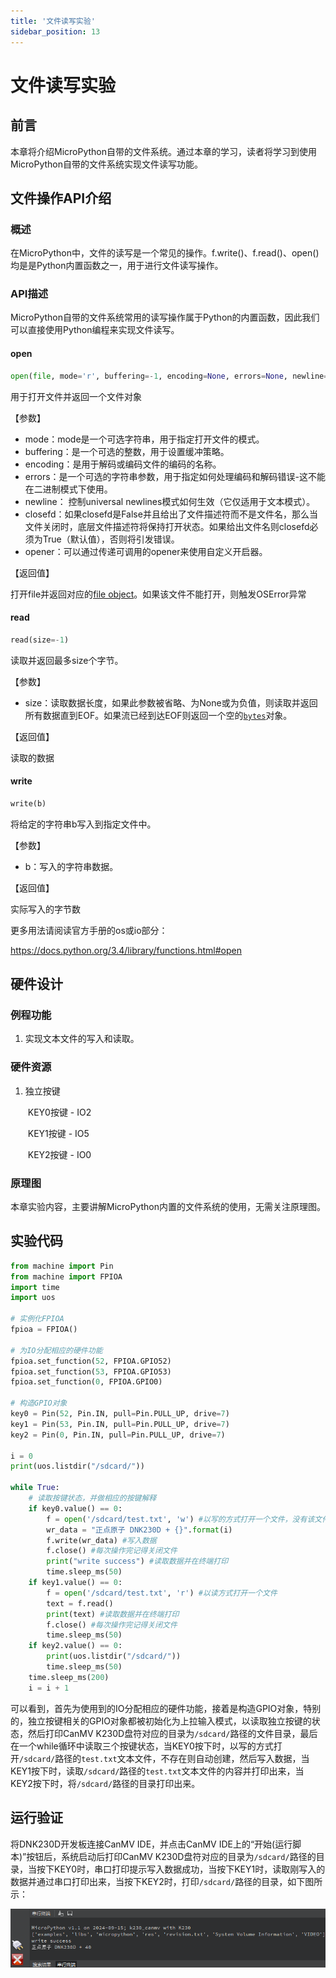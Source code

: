 ```yaml
---
title: '文件读写实验'
sidebar_position: 13
---
```


# 文件读写实验

## 前言

本章将介绍MicroPython自带的文件系统。通过本章的学习，读者将学习到使用MicroPython自带的文件系统实现文件读写功能。  

## 文件操作API介绍

### 概述

在MicroPython中，文件的读写是一个常见的操作。f.write()、f.read()、open()均是是Python内置函数之一，用于进行文件读写操作。

### API描述

MicroPython自带的文件系统常用的读写操作属于Python的内置函数，因此我们可以直接使用Python编程来实现文件读写。

#### open

```python
open(file, mode='r', buffering=-1, encoding=None, errors=None, newline=None, closefd=True, opener=None)
```

用于打开文件并返回一个文件对象

【参数】

- mode：mode是一个可选字符串，用于指定打开文件的模式。
- buffering：是一个可选的整数，用于设置缓冲策略。
- encoding：是用于解码或编码文件的编码的名称。
- errors：是一个可选的字符串参数，用于指定如何处理编码和解码错误-这不能在二进制模式下使用。
- newline： 控制universal newlines模式如何生效（它仅适用于文本模式）。
- closefd：如果closefd是False并且给出了文件描述符而不是文件名，那么当文件关闭时，底层文件描述符将保持打开状态。如果给出文件名则closefd必须为True（默认值），否则将引发错误。
- opener：可以通过传递可调用的opener来使用自定义开启器。

【返回值】

打开file并返回对应的[file object](https://docs.python.org/zh-cn/3.5/glossary.html#term-file-object)。如果该文件不能打开，则触发OSError异常

#### read

```python
read(size=-1)
```

读取并返回最多size个字节。 

【参数】

- size：读取数据长度，如果此参数被省略、为None或为负值，则读取并返回所有数据直到EOF。如果流已经到达EOF则返回一个空的[`bytes`](https://docs.python.org/zh-cn/3.5/library/functions.html#bytes)对象。

【返回值】

读取的数据

#### write

```python
write(b)
```

将给定的字符串b写入到指定文件中。

【参数】

- b：写入的字符串数据。

【返回值】

实际写入的字节数

更多用法请阅读官方手册的os或io部分：

https://docs.python.org/3.4/library/functions.html#open

## 硬件设计

### 例程功能

1. 实现文本文件的写入和读取。

### 硬件资源

1. 独立按键

   ​	KEY0按键 - IO2

   ​	KEY1按键 - IO5

   ​	KEY2按键 - IO0


### 原理图

本章实验内容，主要讲解MicroPython内置的文件系统的使用，无需关注原理图。

##  实验代码

``` python
from machine import Pin
from machine import FPIOA
import time
import uos

# 实例化FPIOA
fpioa = FPIOA()

# 为IO分配相应的硬件功能
fpioa.set_function(52, FPIOA.GPIO52)
fpioa.set_function(53, FPIOA.GPIO53)
fpioa.set_function(0, FPIOA.GPIO0)

# 构造GPIO对象
key0 = Pin(52, Pin.IN, pull=Pin.PULL_UP, drive=7)
key1 = Pin(53, Pin.IN, pull=Pin.PULL_UP, drive=7)
key2 = Pin(0, Pin.IN, pull=Pin.PULL_UP, drive=7)

i = 0
print(uos.listdir("/sdcard/"))

while True:
    # 读取按键状态，并做相应的按键解释
    if key0.value() == 0:
        f = open('/sdcard/test.txt', 'w') #以写的方式打开一个文件，没有该文件就自动新建
        wr_data = "正点原子 DNK230D + {}".format(i)
        f.write(wr_data) #写入数据
        f.close() #每次操作完记得关闭文件
        print("write success") #读取数据并在终端打印
        time.sleep_ms(50)
    if key1.value() == 0:
        f = open('/sdcard/test.txt', 'r') #以读方式打开一个文件
        text = f.read()
        print(text) #读取数据并在终端打印
        f.close() #每次操作完记得关闭文件
        time.sleep_ms(50)
    if key2.value() == 0:
        print(uos.listdir("/sdcard/"))
        time.sleep_ms(50)
    time.sleep_ms(200)
    i = i + 1
```

可以看到，首先为使用到的IO分配相应的硬件功能，接着是构造GPIO对象，特别的，独立按键相关的GPIO对象都被初始化为上拉输入模式，以读取独立按键的状态，然后打印CanMV K230D盘符对应的目录为`/sdcard/`路径的文件目录，最后在一个while循环中读取三个按键状态，当KEY0按下时，以写的方式打开`/sdcard/`路径的`test.txt`文本文件，不存在则自动创建，然后写入数据，当KEY1按下时，读取`/sdcard/`路径的`test.txt`文本文件的内容并打印出来，当KEY2按下时，将`/sdcard/`路径的目录打印出来。

## 运行验证

将DNK230D开发板连接CanMV IDE，并点击CanMV IDE上的“开始(运行脚本)”按钮后，系统启动后打印CanMV K230D盘符对应的目录为`/sdcard/`路径的目录，当按下KEY0时，串口打印提示写入数据成功，当按下KEY1时，读取刚写入的数据并通过串口打印出来，当按下KEY2时，打印`/sdcard/`路径的目录，如下图所示：

![01](./img/15.png)

